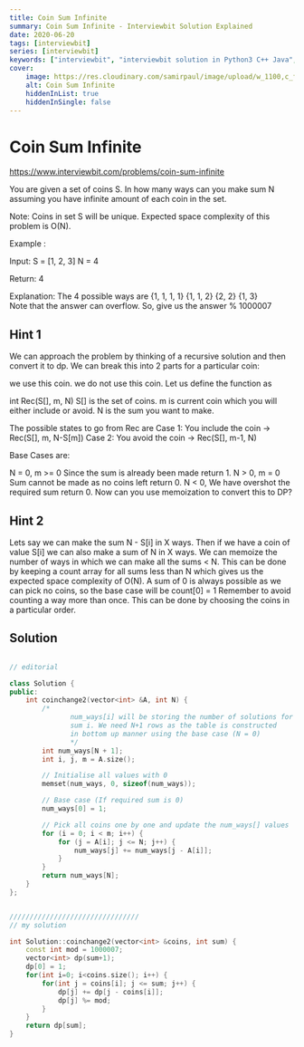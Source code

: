 ```yaml
---
title: Coin Sum Infinite
summary: Coin Sum Infinite - Interviewbit Solution Explained
date: 2020-06-20
tags: [interviewbit]
series: [interviewbit]
keywords: ["interviewbit", "interviewbit solution in Python3 C++ Java", "Coin Sum Infinite Solution Explained"]
cover:
    image: https://res.cloudinary.com/samirpaul/image/upload/w_1100,c_fit,co_rgb:FFFFFF,l_text:Arial_75_bold:Coin Sum Infinite - Solution Explained/problem-solving.webp
    alt: Coin Sum Infinite
    hiddenInList: true
    hiddenInSingle: false
---
```


# Coin Sum Infinite

https://www.interviewbit.com/problems/coin-sum-infinite


You are given a set of coins S. In how many ways can you make sum N assuming you have infinite amount of each coin in the set.

Note: Coins in set S will be unique. Expected space complexity of this problem is O(N).

Example :

Input: 
    S = [1, 2, 3] 
    N = 4

Return: 4

Explanation: The 4 possible ways are
{1, 1, 1, 1}
{1, 1, 2}
{2, 2}
{1, 3}  
Note that the answer can overflow. So, give us the answer % 1000007

## Hint 1

We can approach the problem by thinking of a recursive solution and then convert it to dp. We can break this into 2 parts for a particular coin:

we use this coin.
we do not use this coin.
Let us define the function as

int Rec(S[], m, N)
S[] is the set of coins.
m is current coin which you will either include or avoid.
N is the sum you want to make.

The possible states to go from Rec are
Case 1: You include the coin -> Rec(S[], m, N-S[m])
Case 2: You avoid the coin -> Rec(S[], m-1, N)

Base Cases are:

N = 0, m >= 0 Since the sum is already been made return 1.
N > 0, m = 0 Sum cannot be made as no coins left return 0.
N < 0, We have overshot the required sum return 0.
Now can you use memoization to convert this to DP?


## Hint 2

Lets say we can make the sum N - S[i] in X ways. Then if we have a coin of value S[i] we can also make a sum of N in X ways. We can memoize the number of ways in which we can make all the sums < N. This can be done by keeping a count array for all sums less than N which gives us the expected space complexity of O(N). A sum of 0 is always possible as we can pick no coins, so the base case will be count[0] = 1
Remember to avoid counting a way more than once. This can be done by choosing the coins in a particular order.

## Solution

```cpp

// editorial

class Solution {
public:
    int coinchange2(vector<int> &A, int N) {
        /* 
               num_ways[i] will be storing the number of solutions for
               sum i. We need N+1 rows as the table is constructed
               in bottom up manner using the base case (N = 0)
               */
        int num_ways[N + 1];
        int i, j, m = A.size();

        // Initialise all values with 0
        memset(num_ways, 0, sizeof(num_ways));

        // Base case (If required sum is 0)
        num_ways[0] = 1;

        // Pick all coins one by one and update the num_ways[] values
        for (i = 0; i < m; i++) {
            for (j = A[i]; j <= N; j++) {
                num_ways[j] += num_ways[j - A[i]];
            }
        }
        return num_ways[N];
    }
};


////////////////////////////////
// my solution

int Solution::coinchange2(vector<int> &coins, int sum) {
    const int mod = 1000007;
    vector<int> dp(sum+1);
    dp[0] = 1;
    for(int i=0; i<coins.size(); i++) {
        for(int j = coins[i]; j <= sum; j++) {
            dp[j] += dp[j - coins[i]];
            dp[j] %= mod;
        }
    }
    return dp[sum];
}
```